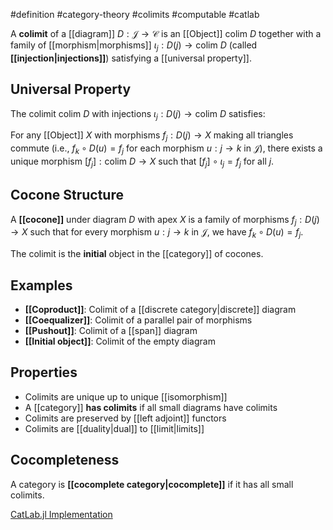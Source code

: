 #definition #category-theory #colimits #computable #catlab

A **colimit** of a [[diagram]] $D: \mathcal{J} \to \mathcal{C}$ is an [[Object]] $\text{colim } D$ together with a family of [[morphism|morphisms]] $\iota_j: D(j) \to \text{colim } D$ (called **[[injection|injections]]**) satisfying a [[universal property]].

## Universal Property

The colimit $\text{colim } D$ with injections $\iota_j: D(j) \to \text{colim } D$ satisfies:

For any [[Object]] $X$ with morphisms $f_j: D(j) \to X$ making all triangles commute (i.e., $f_k \circ D(u) = f_j$ for each morphism $u: j \to k$ in $\mathcal{J}$), there exists a unique morphism $[f_j]: \text{colim } D \to X$ such that $[f_j] \circ \iota_j = f_j$ for all $j$.

## Cocone Structure

A **[[cocone]]** under diagram $D$ with apex $X$ is a family of morphisms $f_j: D(j) \to X$ such that for every morphism $u: j \to k$ in $\mathcal{J}$, we have $f_k \circ D(u) = f_j$.

The colimit is the **initial** object in the [[category]] of cocones.

<!-- \begin{tikzcd} D(j) \arrow[r, "D(u)"] \arrow[dr, "f_j"'] \arrow[d, "\iota_j"] & D(k) \arrow[d, "\iota_k"] \arrow[dl, "f_k"] \\ \text{colim } D \arrow[r, "[f_j]", dashed] & X & \end{tikzcd} -->

## Examples

- **[[Coproduct]]**: Colimit of a [[discrete category|discrete]] diagram
- **[[Coequalizer]]**: Colimit of a parallel pair of morphisms
- **[[Pushout]]**: Colimit of a [[span]] diagram
- **[[Initial object]]**: Colimit of the empty diagram

## Properties

- Colimits are unique up to unique [[isomorphism]]
- A [[category]] **has colimits** if all small diagrams have colimits
- Colimits are preserved by [[left adjoint]] functors
- Colimits are [[duality|dual]] to [[limit|limits]]

## Cocompleteness

A category is **[[cocomplete category|cocomplete]]** if it has all small colimits.

[CatLab.jl Implementation](https://github.com/AlgebraicJulia/Catlab.jl/blob/main/src/theories/)